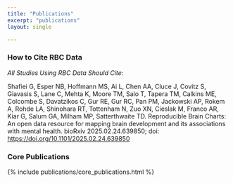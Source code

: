 ```yaml
---
title: "Publications"
excerpt: "publications"
layout: single

---
```


### How to Cite RBC Data

_All Studies Using RBC Data Should Cite_:

Shafiei G, Esper NB, Hoffmann MS, Ai L, Chen AA, Cluce J, Covitz S, Giavasis S, Lane C, Mehta K, Moore TM, Salo T, Tapera TM, Calkins ME, Colcombe S, Davatzikos C, Gur RE, Gur RC, Pan PM, Jackowski AP, Rokem A, Rohde LA, Shinohara RT, Tottenham N, Zuo XN, Cieslak M, Franco AR, Kiar G, Salum GA, Milham MP, Satterthwaite TD. Reproducible Brain Charts: An open data resource for mapping brain development and its associations with mental health. bioRxiv 2025.02.24.639850; doi: https://doi.org/10.1101/2025.02.24.639850


### Core Publications

{% include publications/core_publications.html %}
